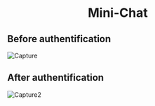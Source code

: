 # <center>Mini-Chat</center>
## Before authentification
![Capture](https://user-images.githubusercontent.com/56999540/81965960-1510e900-9619-11ea-8b11-8f83e4a0aeb7.JPG)
## After authentification
![Capture2](https://user-images.githubusercontent.com/56999540/81935477-fc8cd880-95f0-11ea-8031-7e88d0418d51.JPG)
